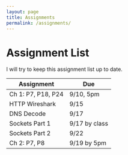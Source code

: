 ```yaml
---
layout: page
title: Assignments
permalink: /assignments/
---
```



Assignment List
===============

I will try to keep this assignment list up to date.

Assignment | Due
--- | ---
Ch 1: P7, P18, P24  | 9/10, 5pm
HTTP Wireshark | 9/15
DNS Decode  | 9/17
Sockets Part 1 | 9/17 by class
Sockets Part 2 | 9/22
Ch 2: P7, P8  | 9/19 by 5pm